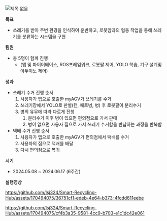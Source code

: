 
![제목 없음](https://github.com/lsj324/Smart-Recycling-Hub/assets/170494075/59c10c64-0643-4650-ae04-9df25f12dd2d)


**목표**

- 쓰레기를 받아 주변 환경을 인식하여 운반하고, 로봇암과의 협동 작업을 통해 쓰레기를 분류하는 시스템을 구현

**팀원**

- 총 5명이 함께 진행
    - (앱 및 파이어베이스, ROS프레임워크, 로봇팔 제어, YOLO 학습, 기구 설계및 아두이노 제어)

**성과**

- 쓰레기 수거 진행 순서
    1. 사용자가 앱으로 호출한 myAGV가 쓰레기를 수거
    2. 쓰레기장에서 YOLO로 판별(캔, 페트병, 병) 후 로봇팔이 분리수거
    3. 병의 유무에 따라 다르게 진행
        1. 분리수거 이후 병이 있으면 편의점으로 가서 판매
        2. 병이 없으면 사용자 집으로 가서 쓰레기 수거함을 반납하는 과정을 반복함
- 택배 수거 진행 순서
    1. 사용자가 앱으로 호출한 myAGV가 편의점에서 택배를 수거
    2. 사용자의 집으로 택배를 배달
    3. 다시 편의점으로 복귀

**시기**

- 2024.05.08 ~ 2024.06.17 (6주간)

**실행영상**


https://github.com/lsj324/Smart-Recycling-Hub/assets/170494075/36751cf1-edeb-4e64-b373-4fcdd611eebe



https://github.com/lsj324/Smart-Recycling-Hub/assets/170494075/cf4b3a35-9581-4cc9-b703-e1c1dc42e061

